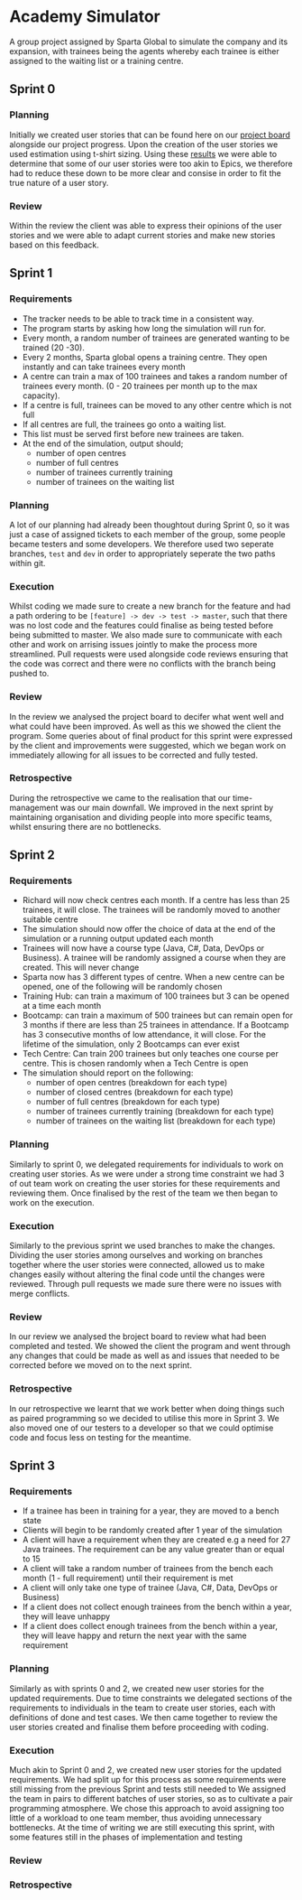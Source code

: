 # Academy Simulator

A group project assigned by Sparta Global to simulate the company and its expansion, with trainees being the agents
whereby each trainee is either assigned to the waiting list or a training centre.

## Sprint 0

### Planning

Initially we created user stories that can be found here on
our [project board](https://github.com/kxrtiswithak/AcademySimulator/projects/3) alongside our project progress. Upon
the creation of the user stories we used estimation using t-shirt sizing. Using
these [results](https://www.planitpoker.com/board/#/room/a2a55c477cb8411fb545a9aaac1e6b96) we were able to determine
that some of our user stories were too akin to Epics, we therefore had to reduce these down to be more clear and consise
in order to fit the true nature of a user story.

### Review

Within the review the client was able to express their opinions of the user stories and we were able to adapt current stories
 and make new stories based on this feedback.

## Sprint 1

### Requirements

- The tracker needs to be able to track time in a consistent way.
- The program starts by asking how long the simulation will run for.
- Every month, a random number of trainees are generated wanting to be trained (20 -30).
- Every 2 months, Sparta global opens a training centre. They open instantly and can take trainees every month
- A centre can train a max of 100 trainees and takes a random number of trainees every month. (0 - 20 trainees per month
  up to the max capacity).
- If a centre is full, trainees can be moved to any other centre which is not full
- If all centres are full, the trainees go onto a waiting list.
- This list must be served first before new trainees are taken.
- At the end of the simulation, output should;
    - number of open centres
    - number of full centres
    - number of trainees currently training
    - number of trainees on the waiting list

### Planning

A lot of our planning had already been thoughtout during Sprint 0, so it was just a case of assigned tickets to each member of the group, some people became testers and some developers. We therefore 
used two seperate branches, `test` and `dev` in order to appropriately seperate the two paths within git.

### Execution

Whilst coding we made sure to create a new branch for the feature and had a path ordering to be `[feature] -> dev -> test -> master`, such that there was no lost code and the features could finalise as being
tested before being submitted to master. We also made sure to communicate with each other and work on arrising issues jointly to make the process more streamlined. Pull requests were used alongside code reviews 
ensuring that the code was correct and there were no conflicts with the branch being pushed to.

### Review

In the review we analysed the project board to decifer what went well and what could have been improved. As well as this we showed the client the program. 
Some queries about of final product for this sprint were expressed by the client and improvements were suggested, which we began work on immediately allowing for all issues to be corrected 
and fully tested.

### Retrospective

During the retrospective we came to the realisation that our time-management was our main downfall. We improved in the next sprint 
by maintaining organisation and dividing people into more specific teams, whilst ensuring there are no bottlenecks.

## Sprint 2

### Requirements

- Richard will now check centres each month. If a centre has less than 25 trainees, it will close. The trainees will be randomly moved to another suitable centre
- The simulation should now offer the choice of data at the end of the simulation or a running output updated each month
- Trainees will now have a course type (Java, C#, Data, DevOps or Business). A trainee will be randomly assigned a course when they are created. This will never change
- Sparta now has 3 different types of centre. When a new centre can be opened, one of the following will be randomly chosen
- Training Hub: can train a maximum of 100 trainees but 3 can be opened at a time each month
- Bootcamp: can train a maximum of 500 trainees but can remain open for 3 months if there are less than 25 trainees in attendance. 
If a Bootcamp has 3 consecutive months of low attendance, it will close. For the lifetime of the simulation, only 2 Bootcamps can ever exist
- Tech Centre: Can train 200 trainees but only teaches one course per centre. This is chosen randomly when a Tech Centre is open
- The simulation should report on the following:
  - number of open centres (breakdown for each type)
  - number of closed centres (breakdown for each type)
  - number of full centres (breakdown for each type)
  - number of trainees currently training (breakdown for each type)
  - number of trainees on the waiting list (breakdown for each type)

### Planning

Similarly to sprint 0, we delegated requirements for individuals to work on creating user stories. As we were under a strong time constraint we had 3 of out team work on creating the user stories for these requirements and reviewing them. Once finalised by the rest of the team  we then began to work on the execution.


### Execution
Similarly to the previous sprint we used branches to make the changes. Dividing the user stories among ourselves and working on branches together where the user stories were connected, allowed us to make changes easily without altering the final code until the changes were reviewed. 
Through pull requests we made sure there were no issues with merge conflicts.

### Review

In our review we analysed the broject board to review what had been completed and tested. We showed the client the program and went through any changes that could be made as well as and issues that needed to be corrected before we moved on to the next sprint.


### Retrospective

In our retrospective we learnt that we work better when doing things such as paired programming so we decided to utilise this more in Sprint 3.
We also moved one of our testers to a developer so that we could optimise code and focus less on testing for the meantime.

## Sprint 3

### Requirements

- If a trainee has been in training for a year, they are moved to a bench state
- Clients will begin to be randomly created after 1 year of the simulation
- A client will have a requirement when they are created e.g a need for 27 Java trainees. The requirement can be any value greater than or equal to 15
- A client will take a random number of trainees from the bench each month (1 - full requirement) until their requirement is met
- A client will only take one type of trainee (Java, C#, Data, DevOps or Business)
- If a client does not collect enough trainees from the bench within a year, they will leave unhappy
- If a client does collect enough trainees from the bench within a year, they will leave happy and return the next year with the same requirement

### Planning


Similarly as with sprints 0 and 2, we created new user stories for the updated requirements. Due to time constraints we delegated sections of the requirements to individuals in the team to create user stories, each with definitions of done and test cases. We then came together to review the user stories created and finalise them before proceeding with coding.


### Execution


Much akin to Sprint 0 and 2, we created new user stories for the updated requirements. We had split up for this process as some requirements were still missing from the previous Sprint and tests still needed to	We assigned the team in pairs to different batches of user stories, so as to cultivate a pair programming atmosphere. We chose this approach to avoid assigning too little of a workload to one team member, thus avoiding unnecessary bottlenecks. At the time of writing we are still executing this sprint, with some features still in the phases of implementation and testing

### Review



### Retrospective
